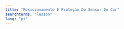 ```yaml
---
title: "Posicionamento E Proteção Do Sensor De Cor"
searchterms: "lesson"
lang: "pt"
---
```

<div class="content-tab closed" style="display: none;">

                              <ul>
                                  <li>a href="translations/pt-br/robots/4-Posicionamento E Proteção Do Sensor De Cor.pptx">PPTX</a></li>


                                </ul>

                                  </div>
